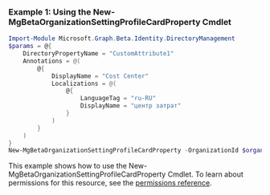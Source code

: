 ### Example 1: Using the New-MgBetaOrganizationSettingProfileCardProperty Cmdlet
```powershell
Import-Module Microsoft.Graph.Beta.Identity.DirectoryManagement
$params = @{
	DirectoryPropertyName = "CustomAttribute1"
	Annotations = @(
		@{
			DisplayName = "Cost Center"
			Localizations = @(
				@{
					LanguageTag = "ru-RU"
					DisplayName = "центр затрат"
				}
			)
		}
	)
}
New-MgBetaOrganizationSettingProfileCardProperty -OrganizationId $organizationId -BodyParameter $params
```
This example shows how to use the New-MgBetaOrganizationSettingProfileCardProperty Cmdlet.
To learn about permissions for this resource, see the [permissions reference](/graph/permissions-reference).
